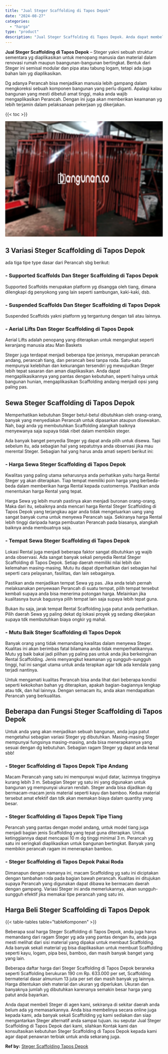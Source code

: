 ```yaml
---
title: "Jual Steger Scaffolding di Tapos Depok"
date: "2024-08-27"
categories: 
  - "harga"
type: "product"
description: "Jual Steger Scaffolding di Tapos Depok. Anda dapat membeli Steger di agen kami, sekiranya di sekitar daerah anda belum ada yg memasarkannya. Anda bisa membel..."
---
```


**Jual Steger Scaffolding di Tapos Depok** – Steger yakni sebuah struktur sementara yg diaplikasikan untuk menopang manusia dan material dalam renovasi rumah maupun baangunan-bangunan bertingkat. Bentuk dari Steger ini semisal modular dan pipa atau tabung logam, tetapi ada juga bahan lain yg diaplikasikan.

Dg adanya Perancah bisa menjadikan manusia lebih gampang dalam mengkoreksi sebuah komponen bangunan yang perlu diganti. Apalagi kalau bangunan yang mesti dibetuli amat tinggi, maka anda wajib mengaplikasikan Perancah. Dengan ini juga akan memberikan keamanan yg lebih terjamin dalam pelaksanaan pekerjaan yg dikerjakan.

{{< toc >}}

![Jual Steger Scaffolding di Tapos Depok](/images/sewa-scaffolding-steger-05.png)

## 3 Variasi Steger Scaffolding di Tapos Depok

ada tiga tipe type dasar dari Perancah sbg berikut:

### \- Supported Scaffolds Dan Steger Scaffolding di Tapos Depok

Supported Scaffolds merupakan platform yg disangga oleh tiang, dimana dilengkapi dg penyokong yang lain seperti sambungan, kaki-kaki, dsb.

### \- Suspended Scaffolds Dan Steger Scaffolding di Tapos Depok

Suspended Scaffolds yakni platform yg tergantung dengan tali atau lainnya.

### \- Aerial Lifts Dan Steger Scaffolding di Tapos Depok

Aerial Lifts adalah penopang yang diterapkan untuk mengangkat seperti keranjang manusia atau Man Baskets

Steger juga terdapat menjadi beberapa tipe jenisnya, merupakan perancah andang, perancah tiang, dan perancah besi tanpa roda. Satu-satu mempunyai kelebihan dan kekurangan tersendiri yg mewujudkan Steger lebih tepat sasaran dan aman diaplikasikan. Anda dapat mengaplikasikannya yang pantas dengan kebutuhan, seperti halnya untuk bangunan hunian, mengaplikasikan Scaffolding andang menjadi opsi yang paling pas.

## Sewa Steger Scaffolding di Tapos Depok

Memperhatikan kebutuhan Steger betul-betul dibutuhkan oleh orang-orang, banyak yang menyediakan Perancah untuk dipasarkan ataupun disewakan. Nah, bagi anda yg membutuhkan Scaffolding alangkah baiknya menyewanya saja supaya tidak ribet dalam membikin steger.

Ada banyak banget penyedia Steger yg dapat anda pilih untuk disewa. Tapi sebelum itu, ada sebagian hal yang sepatutnya anda observasi jika mau merental Steger. Sebagian hal yang harus anda amati seperti berikut ini:

### \- Harga Sewa Steger Scaffolding di Tapos Depok

Kwalitas yang paling utama seharusnya anda perhatikan yaitu harga Rental Steger yg akan diterapkan. Tiap tempat memiliki poin harga yang berbeda-beda dalam memberikan harga Rental kepada customernya. Pastikan anda menentukan harga Rental yang tepat.

Harga Sewa yg lebih murah pastinya akan menjadi buronan orang-orang. Maka dari itu, sebaiknya anda mencari harga Rental Steger Scaffolding di Tapos Depok yang terjangkau agar anda tidak mengeluarkan uang yang sangat banyak cuma untuk menyewa Perancah saja. Sekiranya harga Rental lebih tinggi daripada harga pembuatan Perancah pada biasanya, alangkah baiknya anda membuatnya saja.

### \- Tempat Sewa Steger Scaffolding di Tapos Depok

Lokasi Rental juga menjadi beberapa faktor sangat dibutuhkan yg wajib anda observasi. Ada sangat banyak sekali penyedia Rental Steger Scaffolding di Tapos Depok. Setiap daerah memiliki nilai lebih dan kelemahan masing-masing. Mutu itu dapat diperhatikan dari sebagian hal seperti cara pelayanan, fasilitas, dan lain sebagainya.

Pastikan anda menjadikan tempat Sewa yg pas. Jika anda telah pernah melaksanakan penyewaan Perancah di suatu tempat, pilih tempat tersebut kembali supaya anda bisa menerima potongan harga. Melainkan jika kualitasnya buruk bagusnya pilih tempat lain saja supaya lebih tepat guna.

Bukan itu saja, jarak tempat Rental Scaffolding juga patut anda perhatikan. Pilih daerah Sewa yg paling dekat dg lokasi proyek yg sedang dikerjakan supaya tdk membutuhkan biaya ongkir yg mahal.

### \- Mutu Baik Steger Scaffolding di Tapos Depok

Banyak orang yang tidak memandang kwalitas dalam menyewa Steger. Kualitas ini akan berimbas fatal bilamana anda tidak memperhatikannya. Mutu yg baik bakal jadi pilihan yg paling pas untuk anda jika berkeinginan Rental Scaffolding. Jenis menyangkut keamanan yg sungguh-sungguh tinggi, hal ini sangat utama untuk anda terapkan agar tdk ada kendala yang terjadi nantinya.

Untuk mengamati kualitas Perancah bisa anda lihat dari beberapa kondisi seperti kekokohan bahan yg diterapkan, apakah bagian-bagiannya lengkap atau tdk, dan hal lainnya. Dengan semacam itu, anda akan mendapatkan Perancah yang berkualitas.

## Beberapa dan Fungsi Steger Scaffolding di Tapos Depok

Untuk anda yang akan menjadikan sebuah bangunan, anda juga patut mengetahui sebagian variasi Steger yg dibutuhkan. Masing-masing Steger mempunyai fungsinya masing-masing, anda bisa menerapkannya yang sesuai dengan dg kebutuhan. Sebagian ragam Steger yg dapat anda kenal sbb!

### \- Steger Scaffolding di Tapos Depok Tipe Andang

Macam Perancah yang satu ini mempunyai wujud datar, lazimnya tingginya kurang lebih 3 m. Sebagian Steger yg satu ini yang digunakan untuk bangunan yg mempunyai ukuran rendah. Steger anda bisa dijadikan dg bermacam-macam jenis material seperti kayu dan bamboo. Kedua material tersebut amat efektif dan tdk akan memakan biaya dalam quantity yang besar.

### \- Steger Scaffolding di Tapos Depok Tipe Tiang

Perancah yang pantas dengan model andang, untuk model tiang juga menjadi bagian jenis Scaffolding yang tepat guna diterapkan. Untuk ketinggiannya dapat mencapai 10 m dg tinggi minimal 3 m. Perancah yg satu ini seringkali diaplikasikan untuk bangunan bertingkat. Banyak yang membikin perancah ragam ini menerapkan bamboo.

### \- Steger Scaffolding di Tapos Depok Pakai Roda

Dimanapun dengan namanya ini, macam Scaffolding yg satu ini diciptakan dengan tambahan roda pada bagian bawah perancah. Kualitas ini ditujukan supaya Perancah yang digunakan dapat dibawa ke bermacam daerah dengan gampang. Variasi Steger ini anda memerlukannya, akan sungguh-sungguh efektif jika memakai tipe perancah yang satu ini.

## Harga Beli Steger Scaffolding di Tapos Depok

{{< table-tables table="tableKomponen" >}}

Beberapa soal harga Steger Scaffolding di Tapos Depok, anda juga harus memandang dari ragam Steger yg ada yang pantas dengan itu, anda juga mesti melihat dari sisi material yang dipakai untuk membaut Scaffolding. Ada banyak sekali material yg bisa diaplikasikan untuk membuat Scaffolding seperti kayu, logam, pipa besi, bamboo, dan masih banyak banget yang yang lain.

Beberapa daftar harga dari Steger Scaffolding di Tapos Depok beraneka seperti Scaffolding berukuran 190 cm Rp. 633.000 per set, Scaffolding bermaterial dasar almunium 13 juta per set dan masih banyak yg lainnya. Harga ditentukan oleh material dan ukuran yg diperlukan. Ukuran dan banyaknya jumlah yg dibutuhkan karenanya semakin besar harga yang patut anda bayarkan.

Anda dapat membeli Steger di agen kami, sekiranya di sekitar daerah anda belum ada yg memasarkannya. Anda bisa membelinya secara online juga kepada kami, ada banyak sekali Scaffolding yg kami sediakan dan siap mengantarkan Steger alternatif anda sampai tujuan. isu seputar Jual Steger Scaffolding di Tapos Depok dari kami, silahkan Kontak kami dan konsultasikan kebutuhan Steger Scaffolding di Tapos Depok kepada kami agar dapat penawran terbiak untuk anda sekarang juga.

**Ref by:** [Steger Scaffolding Tapos Depok](https://id.wikipedia.org/wiki/Steger)
